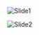 ![Slide1](https://user-images.githubusercontent.com/88597534/235720038-d3ba45a2-4550-4d39-a7ef-4259901bc67d.jpg)


![Slide2](https://user-images.githubusercontent.com/88597534/235720079-d255d84c-79e2-40df-bfd9-05fa5d761734.jpg)
